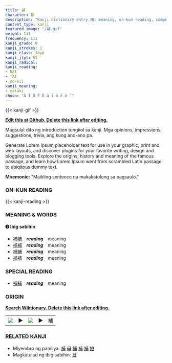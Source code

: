 ```yaml
---
title: 補
character: 補
description: "Kanji dictionary entry 補: meaning, on-kun reading, compounds, origin, related kanji"
content_type: kanji
featured_image: "/補.gif"
weight: 111
frequency: 111
kanji_grade: 9
kanji_strokes: 1
kanji_class: Jōyō
kanji_jlpt: N1
kanji_radical: 
kanji_reading: 
- DAI
- TAI
- oo-kii
kanji_meaning:
- malaki
chōon: "Ā Ī Ū Ē Ō ā ī ū ē ō ’"
---
```

[//]: # (Don't edit the line below. Kanji animated GIF code is automatically generated.)
{{< kanji-gif >}}

[//]: # (Edit below this line.)

**[Edit this at Github. Delete this link after editing.](https://github.com/tim0g/tim/tree/main/content/kanji/補/index.md)**

Magsulat dito ng introduction tungkol sa kanji. Mga opinions, impressions, suggestions, trivia, ang kung ano-ano pa.

Generate Lorem Ipsum placeholder text for use in your graphic, print and web layouts, and discover plugins for your favorite writing, design and blogging tools. Explore the origins, history and meaning of the famous passage, and learn how Lorem Ipsum went from scrambled Latin passage to ubiqitous dummy text.
 
**Mnemonic:** "Maikling sentence na makakatulong sa pagsaulo."

### ON-KUN READING

[//]: # (Don't edit the line below. ON-KUN READING code is automatically generated.)
{{< kanji-reading >}}

### MEANING & WORDS

#### ➊ **Ibig sabihin**
  - [補](../補)[補](../補)　***reading***　meaning
  - [補](../補)[補](../補)　***reading***　meaning
  - [補](../補)[補](../補)　***reading***　meaning
  - [補](../補)[補](../補)　***reading***　meaning

### SPECIAL READING
  - [補](../補)[補](../補)　***reading***　meaning

### ORIGIN

**[Search Wiktionary. Delete this link after editing.](https://wiktionary.org/wiki/補)**
<table class="kanji-table"><tr><td>
<img src="60px-補-bronze.svg.png">
</td><td>▶</td><td>
<img src="60px-補-oracle.svg.png">
</td><td>▶</td>
<td class="kanji-origin">補</td>
</tr></table>

### RELATED KANJI
- Miyembro ng pamilya: [補](../補) [母](../母) [補](../補) [補](../補) [補](../補) [娘](../娘)
- Magkatulad ng ibig sabihin: [日](../日)
